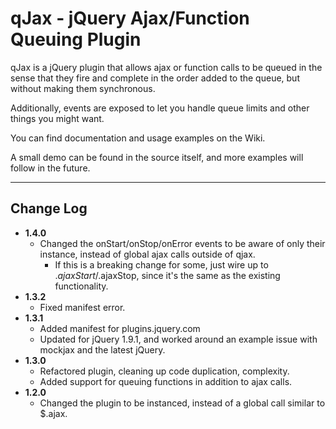 qJax - jQuery Ajax/Function Queuing Plugin
================================

qJax is a jQuery plugin that allows ajax or function calls to be queued in the sense that they fire and complete in the order added to the queue, but without making them synchronous.

Additionally, events are exposed to let you handle queue limits and other things you might want.

You can find documentation and usage examples on the Wiki.

A small demo can be found in the source itself, and more examples will follow in the future.

- - -

Change Log
---------------------
* **1.4.0**
	* Changed the onStart/onStop/onError events to be aware of only their instance, instead of global ajax calls outside of qjax.
		* If this is a breaking change for some, just wire up to $.ajaxStart/$.ajaxStop, since it's the same as the existing functionality.
* **1.3.2**
	* Fixed manifest error.
* **1.3.1**
	* Added manifest for plugins.jquery.com
	* Updated for jQuery 1.9.1, and worked around an example issue with mockjax and the latest jQuery.
* **1.3.0**
    * Refactored plugin, cleaning up code duplication, complexity.
    * Added support for queuing functions in addition to ajax calls.
* **1.2.0**
    * Changed the plugin to be instanced, instead of a global call similar to $.ajax.